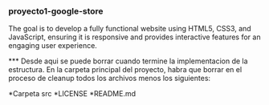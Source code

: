 ### proyecto1-google-store
The goal is to develop a fully functional website using HTML5, CSS3, and JavaScript, ensuring it is responsive and provides interactive features for an engaging user experience.

*** Desde aqui se puede borrar cuando termine la implementacion de la estructura.
En la carpeta principal del proyecto, habra que borrar en el proceso de cleanup todos los archivos menos los siguientes:

*Carpeta src
*LICENSE
*README.md
